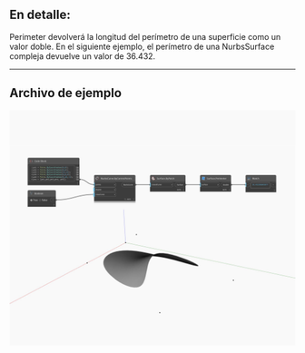 ## En detalle:
Perimeter devolverá la longitud del perímetro de una superficie como un valor doble. En el siguiente ejemplo, el perímetro de una NurbsSurface compleja devuelve un valor de 36.432.
___
## Archivo de ejemplo

![Perimeter](./Autodesk.DesignScript.Geometry.Surface.Perimeter_img.jpg)

